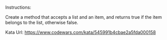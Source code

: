 Instructions:

Create a method that accepts a list and an item, and returns true if the item belongs to the list, otherwise false.

Kata Url: https://www.codewars.com/kata/545991b4cbae2a5fda000158
